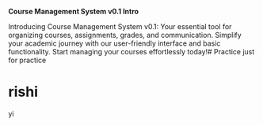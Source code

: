 **Course Management System v0.1 Intro**

Introducing Course Management System v0.1: Your essential tool for organizing courses, assignments, grades, and communication. Simplify your academic journey with our user-friendly interface and basic functionality. Start managing your courses effortlessly today!# Practice
just for practice
<h1>rishi</h1>
yi
